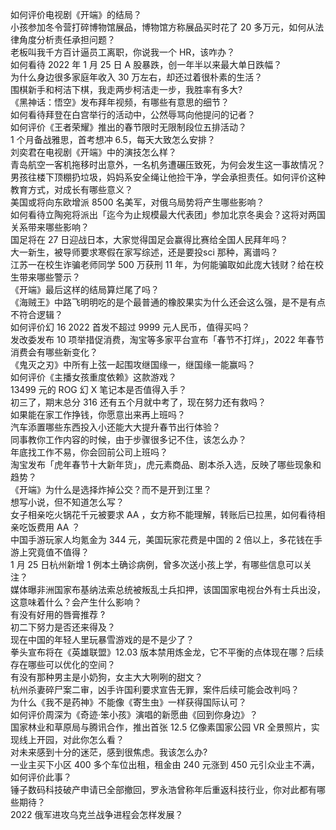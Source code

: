 如何评价电视剧《开端》的结局？  
小孩参加冬令营打碎博物馆展品，博物馆方称展品买时花了 20 多万元，如何从法律角度分析责任承担问题？  
老板叫我千方百计逼员工离职，你说我一个 HR，该咋办？  
如何看待 2022 年 1 月 25 日 A 股暴跌，创一年半以来最大单日跌幅？  
为什么身边很多家庭年收入 30 万左右，却还过着很朴素的生活？  
围棋新手和柯洁下棋，我走两步柯洁走一步，我胜率有多大?  
《黑神话：悟空》发布拜年视频，有哪些有意思的细节？  
如何看待拜登在白宫举行的活动中，公然辱骂向他提问的记者？  
如何评价《王者荣耀》推出的春节限时无限制段位五排活动？  
1 个月备战雅思，首考想冲 6.5，每天大致怎么安排？  
刘奕君在电视剧《开端》中的演技怎么样？  
青岛航空一客机拖移时出意外，一名机务遭碾压致死，为何会发生这一事故情况？  
男孩往楼下顶棚扔垃圾，妈妈系安全绳让他捡干净，学会承担责任。如何评价这种教育方式，对成长有哪些意义？  
美国或将向东欧增派 8500 名美军，对俄乌局势将产生哪些影响？  
如何看待立陶宛将派出「迄今为止规模最大代表团」参加北京冬奥会？这将对两国关系带来哪些影响？  
国足将在 27 日迎战日本，大家觉得国足会赢得比赛给全国人民拜年吗？  
大一新生，被导师要求寒假在家写综述，还是要投sci 那种，离谱吗？  
江苏一在校生诈骗老师同学 500 万获刑 11 年，为何能骗取如此庞大钱财？给在校生带来哪些警示？  
《开端》最后这样的结局算烂尾了吗？  
《海贼王》中路飞明明吃的是个最普通的橡胶果实为什么还会这么强，是不是有点不符合逻辑？  
如何评价幻 16 2022 首发不超过 9999 元人民币，值得买吗？  
发改委发布 10 项举措促消费，淘宝等多家平台宣布「春节不打烊」，2022 年春节消费会有哪些新变化？  
《鬼灭之刃》中所有上弦一起围攻继国缘一，继国缘一能赢吗？  
如何评价《主播女孩重度依赖》这款游戏？  
13499 元的 ROG 幻 X 笔记本是否值得入手？  
初三了，期末总分 316 还有五个月就中考了，现在努力还有救吗？  
如果能在家工作挣钱，你愿意出来再上班吗？  
汽车添置哪些东西投入小还能大大提升春节出行体验？  
同事教你工作内容的时候，由于步骤很多记不住，该怎么办？  
年底找工作不易，你会回前公司上班吗？  
淘宝发布「虎年春节十大新年货」，虎元素商品、剧本杀入选，反映了哪些现象和趋势？  
《开端》为什么是选择炸掉公交？而不是开到江里？  
想写小说，但不知道怎么写？  
女子相亲吃火锅花千元被要求 AA ，女方称不能理解，转账后已拉黑，如何看待相亲吃饭费用 AA ？  
中国手游玩家人均氪金为 344 元，美国玩家花费是中国的 2 倍以上，多花钱在手游上究竟值不值得？  
1 月 25 日杭州新增 1 例本土确诊病例，曾多次送小孩上学，有哪些信息可以关注？  
媒体曝非洲国家布基纳法索总统被叛乱士兵扣押，该国国家电视台外有士兵出没，这意味着什么？会产生什么影响？  
有没有好用的唇膏推荐 ?  
初二下努力是否还来得及？  
现在中国的年轻人里玩暴雪游戏的是不是少了？  
拳头宣布将在《英雄联盟》12.03 版本禁用炼金龙，它不平衡的点体现在哪？后续存在哪些可以优化的空间？  
有没有那种男主是小奶狗，女主大大咧咧的甜文？  
杭州杀妻碎尸案二审，凶手许国利要求宣告无罪，案件后续可能会改判吗？  
为什么《我不是药神》不能像《寄生虫》一样获得国际认可？  
如何评价周深为《奇迹·笨小孩》演唱的新愿曲《回到你身边》？  
国家林业和草原局与腾讯合作，推出首张 12.5 亿像素国家公园 VR 全景照片，实现线上开园，对此你怎么看？  
对未来感到十分的迷茫，感到很焦虑。我该怎么办?  
一业主买下小区 400 多个车位出租，租金由 240 元涨到 450 元引众业主不满，如何评价此事？  
锤子数码科技破产申请已全部撤回，罗永浩曾称年后重返科技行业，你对此都有哪些期待？  
2022 俄军进攻乌克兰战争进程会怎样发展？  
